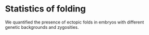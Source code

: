 # Statistics of folding

We quantified the presence of ectopic folds in embryos with different genetic backgrounds and zygosities.
